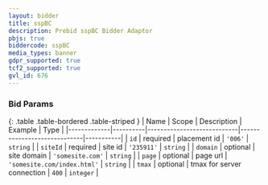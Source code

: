 ```yaml
---
layout: bidder
title: sspBC
description: Prebid sspBC Bidder Adaptor
pbjs: true
biddercode: sspBC
media_types: banner
gdpr_supported: true
tcf2_supported: true
gvl_id: 676
---
```



### Bid Params

{: .table .table-bordered .table-striped }
| Name        | Scope    | Description                | Example                     | Type      |
|-------------|----------|----------------------------|-----------------------------|-----------|
| `id`        | required | placement id               | `'006'`                     | `string`  |
| `siteId`    | required | site id                    | `'235911'`                  | `string`  |
| `domain`    | optional | site domain                | `'somesite.com'`            | `string`  |
| `page`      | optional | page url                   | `'somesite.com/index.html'` | `string`  |
| `tmax`      | optional | tmax for server connection | `400`                       | `integer` |
